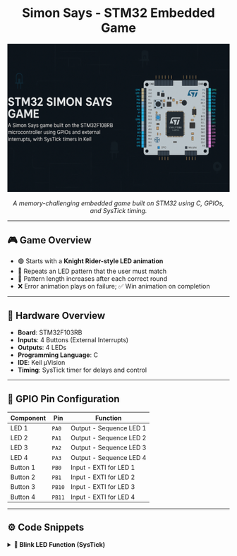 <h1 align="center">Simon Says - STM32 Embedded Game</h1>

<p align="center">
  <img src="banner.png" alt="Simon Says STM32 Banner" />
</p>

<p align="center">
  <i>A memory-challenging embedded game built on STM32 using C, GPIOs, and SysTick timing.</i>
</p>

---

## 🎮 Game Overview

- 🟢 Starts with a **Knight Rider-style LED animation**
- 🔁 Repeats an LED pattern that the user must match
- 🎯 Pattern length increases after each correct round
- ❌ Error animation plays on failure; ✅ Win animation on completion

---

## 🔌 Hardware Overview

- **Board**: STM32F103RB  
- **Inputs**: 4 Buttons (External Interrupts)  
- **Outputs**: 4 LEDs  
- **Programming Language**: C  
- **IDE**: Keil µVision  
- **Timing**: SysTick timer for delays and control

---

## 📍 GPIO Pin Configuration

| Component   | Pin   | Function                 |
|-------------|--------|--------------------------|
| LED 1       | `PA0`  | Output - Sequence LED 1  |
| LED 2       | `PA1`  | Output - Sequence LED 2  |
| LED 3       | `PA2`  | Output - Sequence LED 3  |
| LED 4       | `PA3`  | Output - Sequence LED 4  |
| Button 1    | `PB0`  | Input - EXTI for LED 1   |
| Button 2    | `PB1`  | Input - EXTI for LED 2   |
| Button 3    | `PB10` | Input - EXTI for LED 3   |
| Button 4    | `PB11` | Input - EXTI for LED 4   |

---

## ⚙️ Code Snippets

<details>
<summary><b>🔁 Blink LED Function (SysTick)</b></summary>

```c
void blink_led(GPIO_TypeDef *port, uint16_t pin) {
    port->ODR |= pin;
    delay_ms(500);
    port->ODR &= ~pin;
}

